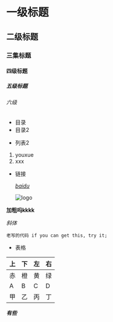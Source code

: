 # 一级标题
## 二级标题
### 三集标题
#### 四级标题
##### 五级标题
###### 六级

* 目录
* 目录2
- 列表2
1. youxue
2. xxx 

- 链接

    [*baidu*](www.baidu.com)
    
    ![logo](https://ss1.bdstatic.com/5eN1bjq8AAUYm2zgoY3K/r/www/cache/holiday/habo/res/doodle/11.png)
    
**加粗吗kkkk**

*斜体*

` 老写的代码 if you can get this, try it;
`

- 表格

|上|下| 左 | 右 |
|--- | --- | --- | --- |
|赤|橙|黄|绿|
|A|B|C|D|
|甲|乙|丙|丁|

***有些***